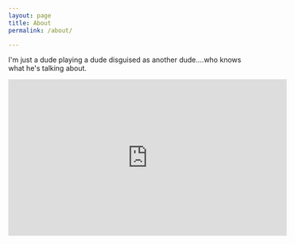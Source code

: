 ```yaml
---
layout: page
title: About
permalink: /about/

---
```


I'm just a dude playing a dude disguised as another dude....who knows what he's talking about.

<iframe width="560" height="315" src="https://www.youtube.com/embed/vpaQ-6mJpzk" frameborder="0" allowfullscreen></iframe>
